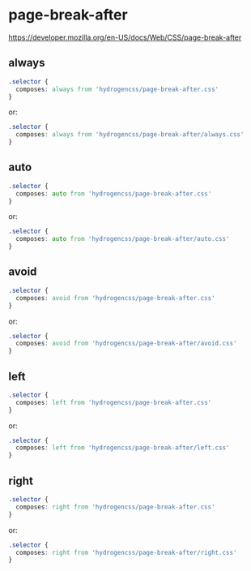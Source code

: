 # page-break-after

https://developer.mozilla.org/en-US/docs/Web/CSS/page-break-after

## always
```css
.selector {
  composes: always from 'hydrogencss/page-break-after.css'
}
```

or:
```css
.selector {
  composes: always from 'hydrogencss/page-break-after/always.css'
}
```

## auto
```css
.selector {
  composes: auto from 'hydrogencss/page-break-after.css'
}
```

or:
```css
.selector {
  composes: auto from 'hydrogencss/page-break-after/auto.css'
}
```

## avoid
```css
.selector {
  composes: avoid from 'hydrogencss/page-break-after.css'
}
```

or:
```css
.selector {
  composes: avoid from 'hydrogencss/page-break-after/avoid.css'
}
```

## left
```css
.selector {
  composes: left from 'hydrogencss/page-break-after.css'
}
```

or:
```css
.selector {
  composes: left from 'hydrogencss/page-break-after/left.css'
}
```

## right
```css
.selector {
  composes: right from 'hydrogencss/page-break-after.css'
}
```

or:
```css
.selector {
  composes: right from 'hydrogencss/page-break-after/right.css'
}
```

